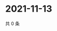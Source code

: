 # 2021-11-13

共 0 条

<!-- BEGIN WEIBO -->
<!-- 最后更新时间 Sat Nov 13 2021 20:00:31 GMT+0800 (China Standard Time) -->

<!-- END WEIBO -->
